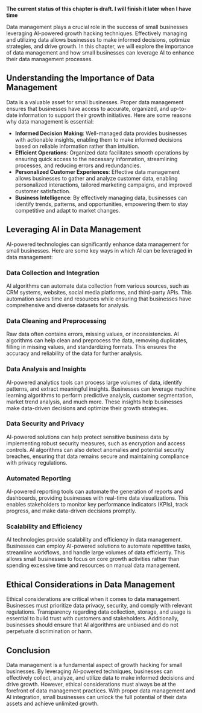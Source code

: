 **The current status of this chapter is draft. I will finish it later when I have time**

Data management plays a crucial role in the success of small businesses leveraging AI-powered growth hacking techniques. Effectively managing and utilizing data allows businesses to make informed decisions, optimize strategies, and drive growth. In this chapter, we will explore the importance of data management and how small businesses can leverage AI to enhance their data management processes.

Understanding the Importance of Data Management
-----------------------------------------------

Data is a valuable asset for small businesses. Proper data management ensures that businesses have access to accurate, organized, and up-to-date information to support their growth initiatives. Here are some reasons why data management is essential:

* **Informed Decision Making**: Well-managed data provides businesses with actionable insights, enabling them to make informed decisions based on reliable information rather than intuition.
* **Efficient Operations**: Organized data facilitates smooth operations by ensuring quick access to the necessary information, streamlining processes, and reducing errors and redundancies.
* **Personalized Customer Experiences**: Effective data management allows businesses to gather and analyze customer data, enabling personalized interactions, tailored marketing campaigns, and improved customer satisfaction.
* **Business Intelligence**: By effectively managing data, businesses can identify trends, patterns, and opportunities, empowering them to stay competitive and adapt to market changes.

Leveraging AI in Data Management
--------------------------------

AI-powered technologies can significantly enhance data management for small businesses. Here are some key ways in which AI can be leveraged in data management:

### Data Collection and Integration

AI algorithms can automate data collection from various sources, such as CRM systems, websites, social media platforms, and third-party APIs. This automation saves time and resources while ensuring that businesses have comprehensive and diverse datasets for analysis.

### Data Cleaning and Preprocessing

Raw data often contains errors, missing values, or inconsistencies. AI algorithms can help clean and preprocess the data, removing duplicates, filling in missing values, and standardizing formats. This ensures the accuracy and reliability of the data for further analysis.

### Data Analysis and Insights

AI-powered analytics tools can process large volumes of data, identify patterns, and extract meaningful insights. Businesses can leverage machine learning algorithms to perform predictive analysis, customer segmentation, market trend analysis, and much more. These insights help businesses make data-driven decisions and optimize their growth strategies.

### Data Security and Privacy

AI-powered solutions can help protect sensitive business data by implementing robust security measures, such as encryption and access controls. AI algorithms can also detect anomalies and potential security breaches, ensuring that data remains secure and maintaining compliance with privacy regulations.

### Automated Reporting

AI-powered reporting tools can automate the generation of reports and dashboards, providing businesses with real-time data visualizations. This enables stakeholders to monitor key performance indicators (KPIs), track progress, and make data-driven decisions promptly.

### Scalability and Efficiency

AI technologies provide scalability and efficiency in data management. Businesses can employ AI-powered solutions to automate repetitive tasks, streamline workflows, and handle large volumes of data efficiently. This allows small businesses to focus on core growth activities rather than spending excessive time and resources on manual data management.

Ethical Considerations in Data Management
-----------------------------------------

Ethical considerations are critical when it comes to data management. Businesses must prioritize data privacy, security, and comply with relevant regulations. Transparency regarding data collection, storage, and usage is essential to build trust with customers and stakeholders. Additionally, businesses should ensure that AI algorithms are unbiased and do not perpetuate discrimination or harm.

Conclusion
----------

Data management is a fundamental aspect of growth hacking for small businesses. By leveraging AI-powered techniques, businesses can effectively collect, analyze, and utilize data to make informed decisions and drive growth. However, ethical considerations must always be at the forefront of data management practices. With proper data management and AI integration, small businesses can unlock the full potential of their data assets and achieve unlimited growth.
